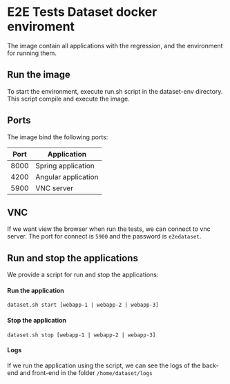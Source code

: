 # E2E Tests Dataset docker enviroment

The image contain all applications with the regression, and the environment for running them. 

## Run the image

To start the environment, execute run.sh script in the dataset-env directory. This script compile and execute the image.

## Ports

The image bind the following ports:

| Port | Application |
| ---- | ----------- |
| 8000 | Spring application |
| 4200 | Angular application |
| 5900 | VNC server |

## VNC

If we want view the browser when run the tests, we can connect to vnc server. The port for connect is `5900` and the password is `e2edataset`. 

## Run and stop the applications

We provide a script for run and stop the applications:

#### Run the application

`dataset.sh start [webapp-1 | webapp-2 | webapp-3]`

#### Stop the application

`dataset.sh stop [webapp-1 | webapp-2 | webapp-3]`

#### Logs

If we run the application using the script, we can see the logs of the back-end and front-end in the folder `/home/dataset/logs`